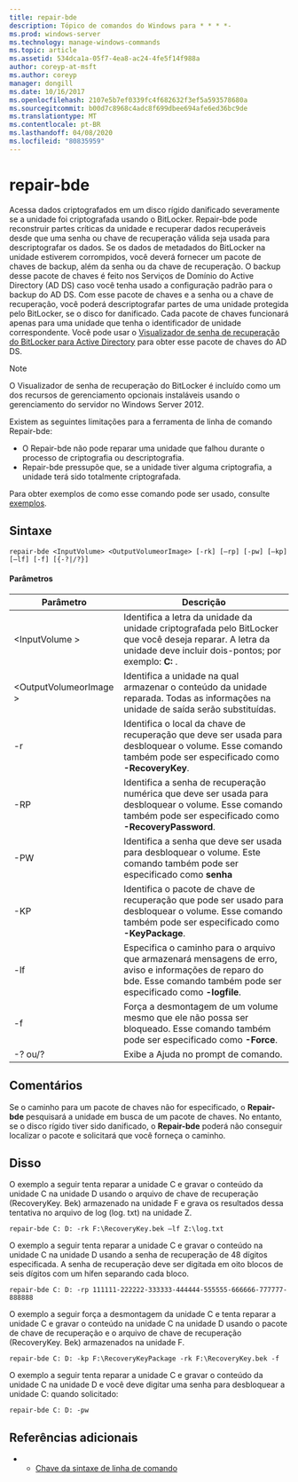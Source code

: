 ```yaml
---
title: repair-bde
description: Tópico de comandos do Windows para * * * *-
ms.prod: windows-server
ms.technology: manage-windows-commands
ms.topic: article
ms.assetid: 534dca1a-05f7-4ea8-ac24-4fe5f14f988a
author: coreyp-at-msft
ms.author: coreyp
manager: dongill
ms.date: 10/16/2017
ms.openlocfilehash: 2107e5b7ef0339fc4f682632f3ef5a593578680a
ms.sourcegitcommit: b00d7c8968c4adc8f699dbee694afe6ed36bc9de
ms.translationtype: MT
ms.contentlocale: pt-BR
ms.lasthandoff: 04/08/2020
ms.locfileid: "80835959"
---
```

# <a name="repair-bde"></a>repair-bde



Acessa dados criptografados em um disco rígido danificado severamente se a unidade foi criptografada usando o BitLocker. Repair-bde pode reconstruir partes críticas da unidade e recuperar dados recuperáveis desde que uma senha ou chave de recuperação válida seja usada para descriptografar os dados. Se os dados de metadados do BitLocker na unidade estiverem corrompidos, você deverá fornecer um pacote de chaves de backup, além da senha ou da chave de recuperação. O backup desse pacote de chaves é feito nos Serviços de Domínio do Active Directory (AD DS) caso você tenha usado a configuração padrão para o backup do AD DS. Com esse pacote de chaves e a senha ou a chave de recuperação, você poderá descriptografar partes de uma unidade protegida pelo BitLocker, se o disco for danificado. Cada pacote de chaves funcionará apenas para uma unidade que tenha o identificador de unidade correspondente. Você pode usar o [Visualizador de senha de recuperação do BitLocker para Active Directory](https://technet.microsoft.com/library/dd875531(v=ws.10).aspx) para obter esse pacote de chaves do AD DS.

> [!NOTE]
> O Visualizador de senha de recuperação do BitLocker é incluído como um dos recursos de gerenciamento opcionais instaláveis usando o gerenciamento do servidor no Windows Server 2012.

Existem as seguintes limitações para a ferramenta de linha de comando Repair-bde:
-   O Repair-bde não pode reparar uma unidade que falhou durante o processo de criptografia ou descriptografia.
-   Repair-bde pressupõe que, se a unidade tiver alguma criptografia, a unidade terá sido totalmente criptografada.

Para obter exemplos de como esse comando pode ser usado, consulte [exemplos](#BKMK_Examples).

## <a name="syntax"></a>Sintaxe

```
repair-bde <InputVolume> <OutputVolumeorImage> [-rk] [–rp] [-pw] [–kp] [–lf] [-f] [{-?|/?}]
```

#### <a name="parameters"></a>Parâmetros

|Parâmetro|Descrição|
|---------|-----------|
|\<InputVolume >|Identifica a letra da unidade da unidade criptografada pelo BitLocker que você deseja reparar. A letra da unidade deve incluir dois-pontos; por exemplo: **C:** .|
|\<OutputVolumeorImage >|Identifica a unidade na qual armazenar o conteúdo da unidade reparada. Todas as informações na unidade de saída serão substituídas.|
|-r|Identifica o local da chave de recuperação que deve ser usada para desbloquear o volume. Esse comando também pode ser especificado como **-RecoveryKey**.|
|-RP|Identifica a senha de recuperação numérica que deve ser usada para desbloquear o volume. Esse comando também pode ser especificado como **-RecoveryPassword**.|
|-PW|Identifica a senha que deve ser usada para desbloquear o volume. Este comando também pode ser especificado como **senha**|
|-KP|Identifica o pacote de chave de recuperação que pode ser usado para desbloquear o volume. Esse comando também pode ser especificado como **-KeyPackage**.|
|-lf|Especifica o caminho para o arquivo que armazenará mensagens de erro, aviso e informações de reparo do bde. Esse comando também pode ser especificado como **-logfile**.|
|-f|Força a desmontagem de um volume mesmo que ele não possa ser bloqueado. Esse comando também pode ser especificado como **-Force**.|
|-? ou/?|Exibe a Ajuda no prompt de comando.|

## <a name="remarks"></a>Comentários

Se o caminho para um pacote de chaves não for especificado, o **Repair-bde** pesquisará a unidade em busca de um pacote de chaves. No entanto, se o disco rígido tiver sido danificado, o **Repair-bde** poderá não conseguir localizar o pacote e solicitará que você forneça o caminho.

## <a name="examples"></a><a name=BKMK_Examples></a>Disso

O exemplo a seguir tenta reparar a unidade C e gravar o conteúdo da unidade C na unidade D usando o arquivo de chave de recuperação (RecoveryKey. Bek) armazenado na unidade F e grava os resultados dessa tentativa no arquivo de log (log. txt) na unidade Z.
```
repair-bde C: D: -rk F:\RecoveryKey.bek –lf Z:\log.txt
```
O exemplo a seguir tenta reparar a unidade C e gravar o conteúdo na unidade C na unidade D usando a senha de recuperação de 48 dígitos especificada. A senha de recuperação deve ser digitada em oito blocos de seis dígitos com um hífen separando cada bloco.
```
repair-bde C: D: -rp 111111-222222-333333-444444-555555-666666-777777-888888
```
O exemplo a seguir força a desmontagem da unidade C e tenta reparar a unidade C e gravar o conteúdo na unidade C na unidade D usando o pacote de chave de recuperação e o arquivo de chave de recuperação (RecoveryKey. Bek) armazenados na unidade F.
```
repair-bde C: D: -kp F:\RecoveryKeyPackage -rk F:\RecoveryKey.bek -f
```
O exemplo a seguir tenta reparar a unidade C e gravar o conteúdo da unidade C na unidade D e você deve digitar uma senha para desbloquear a unidade C: quando solicitado:
```
repair-bde C: D: -pw
```

## <a name="additional-references"></a>Referências adicionais

-   - [Chave da sintaxe de linha de comando](command-line-syntax-key.md)